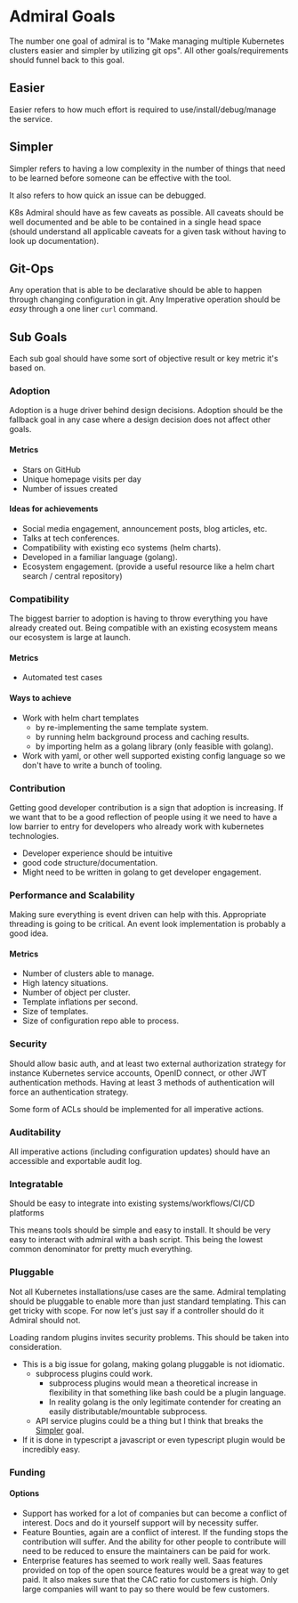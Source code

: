 # Admiral Goals

The number one goal of admiral is to "Make managing multiple Kubernetes clusters
easier and simpler by utilizing git ops". All other goals/requirements should
funnel back to this goal.

## Easier

Easier refers to how much effort is required to use/install/debug/manage the
service.

## Simpler

Simpler refers to having a low complexity in the number of things that need to
be learned before someone can be effective with the tool.

It also refers to how quick an issue can be debugged.

K8s Admiral should have as few caveats as possible. All caveats should be well
documented and be able to be contained in a single head space (should understand
all applicable caveats for a given task without having to look up
documentation).

## Git-Ops

Any operation that is able to be declarative should be able to happen through
changing configuration in git. Any Imperative operation should be _easy_ through
a one liner `curl` command.

## Sub Goals

Each sub goal should have some sort of objective result or key metric it's based
on.

### Adoption

Adoption is a huge driver behind design decisions. Adoption should be the
fallback goal in any case where a design decision does not affect other goals.

#### Metrics

- Stars on GitHub
- Unique homepage visits per day
- Number of issues created

#### Ideas for achievements

- Social media engagement, announcement posts, blog articles, etc.
- Talks at tech conferences.
- Compatibility with existing eco systems (helm charts).
- Developed in a familiar language (golang).
- Ecosystem engagement. (provide a useful resource like a helm chart search /
  central repository)

### Compatibility

The biggest barrier to adoption is having to throw everything you have already
created out. Being compatible with an existing ecosystem means our ecosystem is
large at launch.

#### Metrics

- Automated test cases

#### Ways to achieve

- Work with helm chart templates
  - by re-implementing the same template system.
  - by running helm background process and caching results.
  - by importing helm as a golang library (only feasible with golang).
- Work with yaml, or other well supported existing config language so we don't
  have to write a bunch of tooling.

### Contribution

Getting good developer contribution is a sign that adoption is increasing. If we
want that to be a good reflection of people using it we need to have a low
barrier to entry for developers who already work with kubernetes technologies.

- Developer experience should be intuitive
- good code structure/documentation.
- Might need to be written in golang to get developer engagement.

### Performance and Scalability

Making sure everything is event driven can help with this. Appropriate threading
is going to be critical. An event look implementation is probably a good idea.

#### Metrics

- Number of clusters able to manage.
- High latency situations.
- Number of object per cluster.
- Template inflations per second.
- Size of templates.
- Size of configuration repo able to process.

### Security

Should allow basic auth, and at least two external authorization strategy for
instance Kubernetes service accounts, OpenID connect, or other JWT
authentication methods. Having at least 3 methods of authentication will force
an authentication strategy.

Some form of ACLs should be implemented for all imperative actions.

### Auditability

All imperative actions (including configuration updates) should have an
accessible and exportable audit log.

### Integratable

Should be easy to integrate into existing systems/workflows/CI/CD platforms

This means tools should be simple and easy to install. It should be very easy to
interact with admiral with a bash script. This being the lowest common
denominator for pretty much everything.

### Pluggable

Not all Kubernetes installations/use cases are the same. Admiral templating
should be pluggable to enable more than just standard templating. This can get
tricky with scope. For now let's just say if a controller should do it Admiral
should not.

Loading random plugins invites security problems. This should be taken into
consideration.

- This is a big issue for golang, making golang pluggable is not idiomatic.
  - subprocess plugins could work.
    - subprocess plugins would mean a theoretical increase in flexibility in
      that something like bash could be a plugin language.
    - In reality golang is the only legitimate contender for creating an easily
      distributable/mountable subprocess.
  - API service plugins could be a thing but I think that breaks the
    [Simpler](#simpler) goal.
- If it is done in typescript a javascript or even typescript plugin would be
  incredibly easy.

### Funding

#### Options

- Support has worked for a lot of companies but can become a conflict of
  interest. Docs and do it yourself support will by necessity suffer.
- Feature Bounties, again are a conflict of interest. If the funding stops the
  contribution will suffer. And the ability for other people to contribute will
  need to be reduced to ensure the maintainers can be paid for work.
- Enterprise features has seemed to work really well. Saas features provided on
  top of the open source features would be a great way to get paid. It also
  makes sure that the CAC ratio for customers is high. Only large companies will
  want to pay so there would be few customers.
